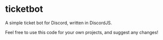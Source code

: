 # ticketbot
A simple ticket bot for Discord, written in DiscordJS.

Feel free to use this code for your own projects, and suggest any changes!
